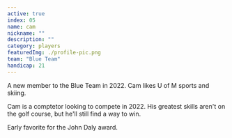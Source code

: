 ```yaml
---
active: true
index: 05
name: cam
nickname: ""
description: ""
category: players
featuredImg: ./profile-pic.png
team: "Blue Team"
handicap: 21
---
```


A new member to the Blue Team in 2022. Cam likes U of M sports and skiing.

Cam is a comptetor looking to compete in 2022. His greatest skills aren't on the golf course, but he'll still find a way to win.

Early favorite for the John Daly award.
